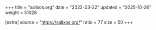 +++
title = "salixos.org"
date = "2022-03-22"
updated = "2025-10-26"
weight = 51028

[extra]
source = "https://salixos.org/"
ratio = 77
size = 50
+++
